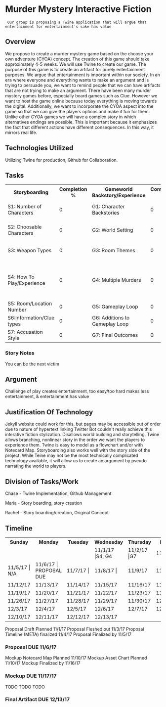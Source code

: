 # Murder Mystery Interactive Fiction
     Our group is proposing a Twine application that will argue that entertainment for entertainment's sake has value

## Overview
We propose to create a murder mystery game based on the choose your own adventure (CYOA) concept. The creation of this game should take approximately 4-5 weeks. We will use Twine to create our game. The purpose of this game is to create an artifact for purely entertainment purposes. We argue that entertainment is important within our society. In an era where everyone and everything wants to make an argument and is trying to persuade you, we want to remind people that we can have artifacts that are not trying to make an argument. There have been many murder mystery games before, especially board games such as Clue. However we want to host the game online because today everything is moving towards the digital. Additionally, we want to incorporate the CYOA aspect into the game so that we can give the players options and make it fun for them. Unlike other CYOA games we will have a complex story in which alternatives endings are possible. This is important because it emphasizes the fact that different actions have different consequences. In this way, it mirrors real life.

## Technologies Utilized
Utilizing Twine for production, Github for Collaboration.

## Tasks
<html>
<body>

<table style="width:100%">
  <tr>
    <th>Storyboarding</th>
    <th>Completion %</th>
    <th>Gameworld Backstory/Experience</th>
    <th>Completion %</th>
    <th>Stretch Goals</th>
    <th>Completion %</th>
  </tr>
  <tr>
    <td>S1: Number of Characters</td>
    <td>0</td>
    <td>G1: Character Backstories</td>
    <td>0</td>
    <td>B1: Playable Murderer</td>
    <td>0</td>
  </tr>
  <tr>
    <td>S2: Choosable Characters</td>
    <td>0</td>
    <td>G2: World Setting</td>
    <td>0</td>
    <td>B2: Run Away option</td>
    <td>0</td>
  </tr>
  <tr>
    <td>S3: Weapon Types</td>
    <td>0</td>
    <td>G3: Room Themes</td>
    <td>0</td>
    <td>B3: Persistent Timer</td>
    <td>0</td>
  </tr>
  <tr>
    <td>S4: How To Play/Experience</td>
    <td>0</td>
    <td>G4: Multiple Murders</td>
    <td>0</td>
    <td>B4: Player dies at certain Timer value</td>
    <td>0</td>
  </tr>
  <tr>
    <td>S5: Room/Location Number</td>
    <td>0</td>
    <td>G5: Gameplay Loop</td>
    <td>0</td>
  </tr>
  <tr>
    <td>S6:Information/Clue types</td>
    <td>0</td>
    <td>G6: Additions to Gameplay Loop</td>
    <td>0</td>
  </tr>
  <tr>
    <td>S7: Accusation Style</td>
    <td>0</td>
    <td>G7: Final Outcomes</td>
    <td>0</td>
  </tr>
</table>

</body>
</html>

### Story Notes
You can be the next victim

## Argument
Challenge of play creates entertainment, too easy/too hard makes less entertainment, & entertainment has value

## Justification Of Technology
Jekyll website could work for this, but pages may be accessible out of order due to nature of hypertext linking
Twitter Bot couldn't really achieve this interative fiction stylization. Disallows world building and storytelling.
Twine allows branching, nonlinear story in the order we want the players to experience them. Twine is easy to model as a flowchart  and/or with Notecard Map. Storyboarding also works well with the story side of the project.
While Teine may not be the most technically complicated technology available, it will allow us to create an argument by pseudo narrating the world to players.

## Division of Tasks/Work
Chase - Twine Implementation, Github Management

Maria - Story boarding, story creation

Rachel - Story boarding/creation, Original Concept

## Timeline

<html>
<body>

<table style="width:100%">
  <tr>
    <th>Sunday</th>
    <th>Monday</th>
    <th>Tuesday</th>
    <th>Wednesday</th>
    <th>Thursday</th>
    <th>Friday</th>
    <th>Saturday</th>
  </tr>
  <tr>
    <td> </td>
    <td> </td>
    <td> </td>
    <td>11/1/17 |S4, G4</t>
    <td>11/2/17 |G7</td>
    <td>11/3/17 |</td>
    <td>11/4/17 | N/A</td>
  </tr>
  <tr>
    <td>11/5/17 | N/A</td>
    <td>11/6/17 | PROPOSAL DUE
    <td>11/7/17 |</td>
    <td>11/8/17 |</td>
    <td>11/9/17</td>
    <td>11/10/17</td>
    <td>11/11/17</td>
  </tr>
  <tr>
  <td>11/12/17</td>
  <td>11/13/17</td>
  <td>11/14/17</td>
  <td>11/15/17</td>
  <td>11/16/17</td>
  <td>11/17/17</td>
  <td>11/18/17</td>
  </tr>
  <tr>
  <td>11/19/17</td>
  <td>11/20/17</td>
  <td>11/21/17</td>
  <td>11/22/17</td>
  <td>11/23/17</td>
  <td>11/24/17</td>
  <td>11/25/17</td>  
  </tr>
  <tr>
  <td>11/26/17</td>
  <td>11/27/17</td>
  <td>11/28/17</td>
  <td>11/29/17</td>
  <td>11/30/17</td>
  <td>12/1/17</td>
  <td>12/2/17</td>  
  </tr>
  <tr>
  <td>12/3/17</td>
  <td>12/4/17</td>
  <td>12/5/17</td>
  <td>12/6/17</td>
  <td>12/7/17</td>
  <td>12/8/17</td>
  <td>12/9/17</td>  
  </tr>
  <tr>
  <td>12/10/17</td>
  <td>12/11/17</td>
  <td>12/12/17</td>
  <td>12/13/17</td>
   </tr>
</table>

</body>
</html>

Proposal Draft Planned 11/1/17
Proposal Fleshed out 11/3/17
Proposal Timeline (META) finalized 11/4/17
Proposal Finalized by 11/5/17
### Proposal DUE 11/6/17
Mockup Notecard Map Planned 11/10/17
Mockup Asset Chart Planned 11/10/17
Mockup Finalized by 11/16/17
### Mockup DUE 11/17/17
TODO
TODO
TODO
### Final Artifact DUE 12/13/17
